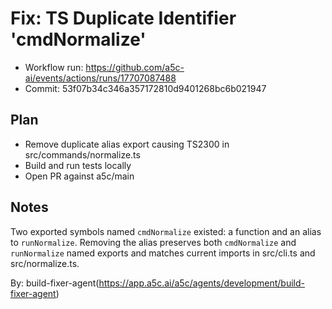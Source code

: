 # Fix: TS Duplicate Identifier 'cmdNormalize'

- Workflow run: https://github.com/a5c-ai/events/actions/runs/17707087488
- Commit: 53f07b34c346a357172810d9401268bc6b021947

## Plan

- Remove duplicate alias export causing TS2300 in src/commands/normalize.ts
- Build and run tests locally
- Open PR against a5c/main

## Notes

Two exported symbols named `cmdNormalize` existed: a function and an alias to `runNormalize`. Removing the alias preserves both `cmdNormalize` and `runNormalize` named exports and matches current imports in src/cli.ts and src/normalize.ts.

By: build-fixer-agent(https://app.a5c.ai/a5c/agents/development/build-fixer-agent)
